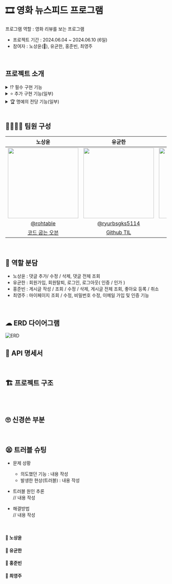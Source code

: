 # 🎞 영화 뉴스피드 프로그램
프로그램 역할 : 영화 리뷰를 보는 프로그램
* 프로젝트 기간 : 2024.06.04 ~ 2024.06.10 (6일)
* 참여자 : 노상윤(👑), 유균한, 홍준빈, 최영주
<br>

## 프로젝트 소개
<details>
<summary> ⁉ 필수 구현 기능 </summary>

<br>
✅ 공통 조건  

* 예외처리는 아래와 같은 형태로 처리하여 `Response` 합니다.

  | Http Status Code | Message |  
  | :--------------: | :-----: |  
  | 400              | 잘못된 요청입니다. |

* Status Code 분류는 [Link](https://hongong.hanbit.co.kr/http-%EC%83%81%ED%83%9C-%EC%BD%94%EB%93%9C-%ED%91%9C-1xx-5xx-%EC%A0%84%EC%B2%B4-%EC%9A%94%EC%95%BD-%EC%A0%95%EB%A6%AC/)를 참고합니다.
* 모든 엔티티에는 `생성일자`와 `수정일자`가 존재합니다.
* 클라이언트는 Postman이고 프론트엔드는 별도 구현하지 않습니다.
<br>

<details>
<summary> ✅ 사용자 인증 기능   </summary>

* 사용자 entity & status
  * 회원
    * bigint : ID
    * varchar : 사용자ID, 비밀번호, 이름, 이메일, 한 줄 소개, 회원상태코드, refresh token
    * timestamp : 상태변경시간, 생성일자, 수정일자
  * 회원상태코드
    * 정상
    * 탈퇴
    * +이메일 인증
<br>

  * 사용자 인증 기능 공통 조건
    * Spring Security와 JWT를 사용하여 설계 및 구현합니다.
    * JWT는 Access Token, Refresh Token을 구현합니다.
    * Access Token 만료 시 : 유효한 Refresh Token을 통해 새로운 Access Token과 Refresh Token을 발급
    * Refresh Token 만료 시 : 재로그인을 통해 새로운 Access Token과 Refresh Token을 발급
    * API를 요청할 때는 Access Token을 사용합니다.
<br>
 
* 회원가입  
  신규 가입자는 `사용자ID`, `비밀번호`를 입력하여 서비스에 가입할 수 있습니다.
  * 사용자ID
    * 중복된 ID, 탈퇴한 ID로는 회원가입 할 수 없습니다.
    * 대소문자 포함 영문 + 숫자만을 허용합니다.
    * 사용자 ID는 최소 10글자 이상, 최대 20글자 이하여야 합니다.
  * 비밀번호
    * `Bcrypt`로 단방향-인코딩합니다.
    * 대소문자 포함 영문 + 숫자 + 특수문자를 최소 1글자씩 포함합니다.
    * 비밀번호는 최소 10글자 이상이어야 합니다.
  * ⚠️ 필수 예외처리
    * 중복된 `사용자 ID`로 가입하는 경우
    * `사용자 ID` 비밀번호 형식이 올바르지 않은 경우
* 회원탈퇴  
  회원탈퇴는 가입된 사용자의 **회원 상태**를 변경하여 탈퇴처리 합니다.  
  탈퇴 처리 시 `비밀번호`를 확인한 후 일치할 때 탈퇴처리 합니다.
  * 조건
    * 탈퇴한 사용자 ID는 재사용할 수 없고, 복구할 수 없습니다.
    * 탈퇴처리된 사용자는 **재탈퇴** 처리가 불가합니다.
  * ⚠️ 필수 예외처리
    * `사용자 ID`와 `비밀번호`가 일치하지 않는 경우
    * 이미 탈퇴한 `사용자 ID`인 경우
* 로그인  
  사용자는 자신의 계정으로 서비스에 **로그인**할 수 있습니다.
  * 조건
    * 로그인 시 클라이언트에게 토큰을 발행합니다.
        
        | 토큰 종류 | 만료기간 |
        | --- | --- |
        | Access Token | 30분 |
        | Refresh Token | 2주 |
    
    * 회원가입된 사용자 ID와 비밀번호가 일치하는 사용자만 로그인할 수 있습니다.
    * 로그인 성공 시, **header**에 토큰을 추가하고 성공 상태코드와 메세지를 반환합니다.
    * 탈퇴했거나 로그아웃을 한 경우, `Refresh Token`이 유효하지 않은 상태가 되어야합니다.
  * ⚠️ 필수 예외처리
    * 유효하지 않은 사용자 정보로 로그인을 시도한 경우
        ex. 회원가입을 하지 않거나 회원 탈퇴한 경우
    * `사용자 ID`와 `비밀번호`가 일치하지 않는 사용자 정보로 로그인을 시도한 경우
* 로그아웃  
  사용자는 로그인 되어 있는 본인의 계정을 **로그아웃** 할 수 있습니다.
  * 조건
    * 로그아웃 시, 발행한 토큰은 **초기화** 합니다.
    * 로그아웃 후 초기화 된 `Refresh Token`은 재사용할 수 없고, 재로그인해야 합니다.
<br>

</details>

<details>
<summary> ✅ 프로필 관리 기능 </summary>

* 프로필 조회
  * **사용자 ID, 이름, 한 줄 소개, 이메일**을 볼 수 있습니다.
  * **ID(사용자 ID X), 비밀번호, 생성일자, 수정일자**와 같은 데이터는 노출하지 않습니다.
* 프로필 수정
  로그인한 사용자는 본인의 사용자 정보를 수정할 수 있습니다.
  * 수정 가능한 사용자 정보 : 이름, 이메일(이메일 인증 기능 구현으로 제외), 한 줄 소개, 비밀번호
  * 비밀번호 수정 조건
    * 비밀번호 수정 시, 본인 확인을 위해 현재 비밀번호를 입력하여 올바른 경우에만 수정할 수 있습니다.
    * 현재 비밀번호와 동일한 비밀번호로는 변경할 수 없습니다.
  * ⚠️ 필수 예외처리
    * 비밀번호 수정 시, 본인 확인을 위해 입력한 현재 비밀번호가 일치하지 않은 경우
    * 비밀번호 형식이 올바르지 않은 경우
    * 현재 비밀번호와 동일한 비밀번호로 수정하는 경우
<br>

</details>

<details>
<summary> ✅ 뉴스피드 게시물 CRUD 기능 </summary>

* 뉴스피드 entity
  * bigint : ID, 작성자 ID
  * longText : 내용
  * timestamp : 생성일자, 수정일자
<br>

* 게시물 작성, 조회, 수정, 삭제  
  게시물 조회는 모든 사용자가 조회할 수 있습니다.
  * 조건
    * 게시물 작성, 수정, 삭제는 **인가(Authorization)**가 필요합니다.
    * 유효한 JWT 토큰을 가진 작성자 본인만 처리할 수 있습니다.
  * ⚠️ 필수 예외처리
    * 작성자가 아닌 다른 사용자가 게시물 작성, 수정, 삭제를 시도하는 경우
* **뉴스피드 조회 기능**  
  모든 사용자가 전체 뉴스피드 데이터를 조회할 수 있습니다.
  * 조건
    * 모든 사용자는 전체 뉴스피드를 조회할 수 있습니다.
    * 기본 정렬은 **생성일자 기준으로 최신순**으로 정렬합니다.
    * 뉴스피드가 없는 경우, 아래와 같이 반환합니다.

</details>
<br>

</details>

<details>
<summary> ⭐ 추가 구현 기능(일부) </summary>

* ❌ 뉴스피드 추가 구현
  * 페이지 네이션
    * 10개씩 페이지네이션하여, 각 페이지 당 뉴스피드 데이터가 10개씩 나오게 합니다.
  * 정렬 기능
    * 생성일자 기준 최신순
    * 좋아요 많은 순
  * 기간별 검색 기능
    * 예) 2024.05.01 ~ 2024.05.27 동안 작성된 뉴스피드 게시물 검색
* ✅ 댓글 CRUD 기능
  * 댓글 entity
    * bigint : ID, 뉴스피드ID, 작성자ID, 좋아요 수
    * varchar : 내용
    * timestamp : 생성일자, 수정일자
  * **댓글 작성, 조회, 수정, 삭제 기능**
    * 사용자는 게시물에 댓글을 작성할 수 있고, 본인의 댓글은 **수정 및 삭제**를 할 수 있습니다.
    * **내용**만 수정이 가능합니다.
    * 댓글 작성, 수정, 삭제는 **인가(Authorization)**가 필요합니다.
    * 유효한 JWT 토큰을 가진 작성자 본인만 처리할 수 있습니다.
      * 예) 본인이 작성한 댓글 외엔 수정 및 삭제 불가
* ✅ 이메일 가입 및 인증 기능
  * 이메일 가입 시, **이메일 인증 기능**을 추가
    * Step 1 : 사용자가 가입한 이메일 주소로 인증번호 발송
    * Step 2 : 발송한 인증번호와 입력란의 인증번호가 일치하는 지 확인
    * Step 3 : 이메일 인증이 완료되지 않은 회원들의 `회원상태코드`를 ‘인증 전’ 으로 설정
* ✅ 좋아요 기능
  * 좋아요 entity
    * bigint : ID, 사용자ID, 콘텐츠ID
    * varchar : 콘텐츠 유형(댓글, 게시물)
    * timestamp : 생성일자, 수정일자
  * 게시물 및 댓글 좋아요/ 좋아요 취소 기능
    * 사용자가 게시물이나 댓글에 좋아요를 남기거나 취소할 수 있습니다.
    * 본인이 작성한 게시물과 댓글에 좋아요를 남길 수 없습니다.
    * 같은 게시물에는 사용자당 한 번만 좋아요가 가능합니다.
* ❌ Swagger 적용
  * 라이브러리 적용 후 Swagger에서 제공되는 기능들은 사용하지 않습니다.
  * localhost:8080/swagger-ui/index.html  주소로 접근시 접속이 가능해야 합니다.
<br>

</details>

<details>
<summary> 🏆 명예의 전당 기능(일부) </summary>

* ✅ 이메일 가입 및 인증 추가 구현
  * 이메일 가입 시 이메일 인증 기능을 포함하는 것이 좋습니다.
    * 인증번호 입력을 180초 안에 하지 않으면 유효하지 않음.
    * 회원 테이블에 인증 메일이 발송된 시간 컬럼을 추가하여 제한시간을 넘는 지 확인.
* ❌소셜 로그인 기능 구현
  * 소셜 로그인에 필요한 **테이블(entity)**을 설계해서 **ERD**에 추가합니다.
  * [네이버 로그인 개발가이드](https://developers.naver.com/docs/login/devguide/devguide.md)를 참고하여 네이버 로그인을 구현해보세요.
  * [카카오 로그인 개발가이드](https://developers.kakao.com/docs/latest/ko/kakaologin/common)를 참고하여 카카오 로그인을 구현해보세요.
* ❌ 프로필에 사진 업로드 기능 구현
  * 프로필 사진을 저장할 때는 반드시 **AWS S3**를 이용합니다.
* ❌ 게시물에 멀티미디어 지원 기능 구현
  * 사진 업로드 기능과 동일하게 **AWS S3**를 이용합니다.
  * 게시물 본문에 사진이나 영상 등의 미디어를 포함하는 기능을 추가합니다.
    * 적절한 용량과 특정 파일 형식만을 업로드할 수 있도록 구현합니다.
      * 여러 장 가능합니다.
      * 한 게시물에 대해 최대 5개 제한
      * `JPG`, `PNG`, `JPEG` → 최대 10MB
      * `MP4`, `AVI`, `GIF` → 최대 200MB
  * 게시물 수정시에 첨부된 미디어를 수정할 수 있습니다.
  * 게시물 삭제시에 첨부된 미디어도 함께 삭제합니다.
  * 댓글에는 추가하지 않습니다.
* ❌ 팔로우 기능 구현
  * 특정 사용자를 팔로우 / 언팔로우를 할 수 있습니다.
  * 팔로우 기능이 구현되었다면, 뉴스피드에 팔로우하는 사용자의 게시물을 볼 수 있습니다.
  * 팔로우를 하고 있는 사람들이 작성한 게시물을 볼 때 정렬 기준은 최신순입니다.
* ❌ HTTP를 HTTPS로 업그레이드 하기
  * HTTPS를 적용하여 보안이 강화된 웹 페이지를 제공해봅시다.
  
</details>

<br>

## 👩‍💻👨‍💻 팀원 구성
| 노상윤 | 유균한 | 홍준빈 | 최영주 |
|:---:|:---:|:---:|:---:|
| <img src="https://ca.slack-edge.com/T06B9PCLY1E-U06S0N8HRJ8-6a09948d54c8-512" height="220"/> | <img src="https://ca.slack-edge.com/T06B9PCLY1E-U06RE49BU12-b4cbb22f8fe5-512" height="220"/> | <img src="https://ca.slack-edge.com/T06B9PCLY1E-U06SF9P0MM3-2cadc303ee44-512" height="220"/> | <img src="https://ca.slack-edge.com/T06B9PCLY1E-U06KADG3X1P-7d806be1d793-512" height="220"/> |
| [@rohtable](https://github.com/rohtable) | [@ryurbsgks5114](https://github.com/ryurbsgks5114) | [@Hongjunbin](https://github.com/Hongjunbin) | [@ysy56](https://github.com/ysy56) | 
| [코드 굽는 오븐](https://makeroh.tistory.com/) | [Github TIL](https://github.com/ryurbsgks5114/TIL) | [sangnamja](https://bin2dev.tistory.com/) | [컴공생의 발자취](https://moonnight0.tistory.com/) |

<br>


## 🤝 역할 분담
* 노상윤 : 댓글 추가/ 수정 / 삭제, 댓글 전체 조회
* 유균한 : 회원가입, 회원탈퇴, 로그인, 로그아웃( 인증 / 인가 )
* 홍준빈 : 게시글 작성 / 조회 / 수정 / 삭제, 게시글 전체 조회, 좋아요 등록 / 취소
* 최영주 : 마이페이지 조회 / 수정, 비밀번호 수정, 이메일 가입 및 인증 기능
<br>

## ☁ ERD 다이어그램
![ERD](https://github.com/ysy56/movieFeed/assets/78634780/f64018a9-cf5e-49cf-ae76-47ec74c18e70)
<br>

## 📑 API 명세서

<br>

## 🏗 프로젝트 구조
```
```
<br>

## 🙄 신경쓴 부분

<br>

## 😫 트러블 슈팅
* 문제 상황  
  * 의도했던 기능 : 내용 작성  
  * 발생한 현상(트러블) : 내용 작성  

* 트러블 원인 추론  
// 내용 작성  

* 해결방법  
// 내용 작성  

<br>

#### 🧡 노상윤

#### 💙 유균한

#### 🖤 홍준빈

#### 💚 최영주
